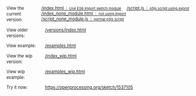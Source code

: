 <div class='links-table'>
    <p><span>View the current version:</span><span><a href='/index.html'>/index.html<small> ｜ Use ES6 import sketch module</small></a> <a href='/script.js'>/script.js<small> ｜ p5js script using exprot</small></a><br>
            <a href='/index_none_module.html'>/index_none_module.html<small> ｜ not using import</small></a> <a href='/script.js'>/script_none_module.js<small> ｜ normal p5js script</small></a><span>
    </p>
    <p><span>View older versions:</span><span><a href='/versions/index.html'>/versions/index.html</a><span></p>
    <p><span>View example:</span><span><a href='/examples.html'>/examples.html</a><span></p>
    <p><span>View the wip version:</span><span><a href='/index_wip.html'>/index_wip.html</a><span></p>
    <p><span>View wip example:</span><span><a href='/examples_wip.html'>/examples_wip.html</a><span></p>
    <p><span>Try it now:</span><span><a
                href='https://openprocessing.org/sketch/1537105'>https://openprocessing.org/sketch/1537105</a><span></p>
</div>
<style>
    div.links-table {
        font-size: 0.8em;
    }
    div.links-table, div.links-table *{
        transition:opacity 0.5s ease;
    }
    div.links-table>p {
        display: flex;
        margin:1em 0!important;
    }
    div.links-table>p a {
        display: inline-block;
        margin:0 1em 0 0!important;
    }
    div.links-table>p>span:first-child {
        width: 8em;
        display: inline-block;
        padding-right:1em;
        word-break: normal;
        line-height:1.35em;
    }
    div.links-table a:hover>small{
        opacity:1!important;
    }
</style>